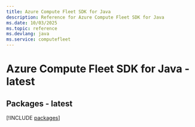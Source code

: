 ```yaml
---
title: Azure Compute Fleet SDK for Java
description: Reference for Azure Compute Fleet SDK for Java
ms.date: 10/03/2025
ms.topic: reference
ms.devlang: java
ms.service: computefleet
---
```

# Azure Compute Fleet SDK for Java - latest
## Packages - latest
[!INCLUDE [packages](compute-fleet-index.md)]